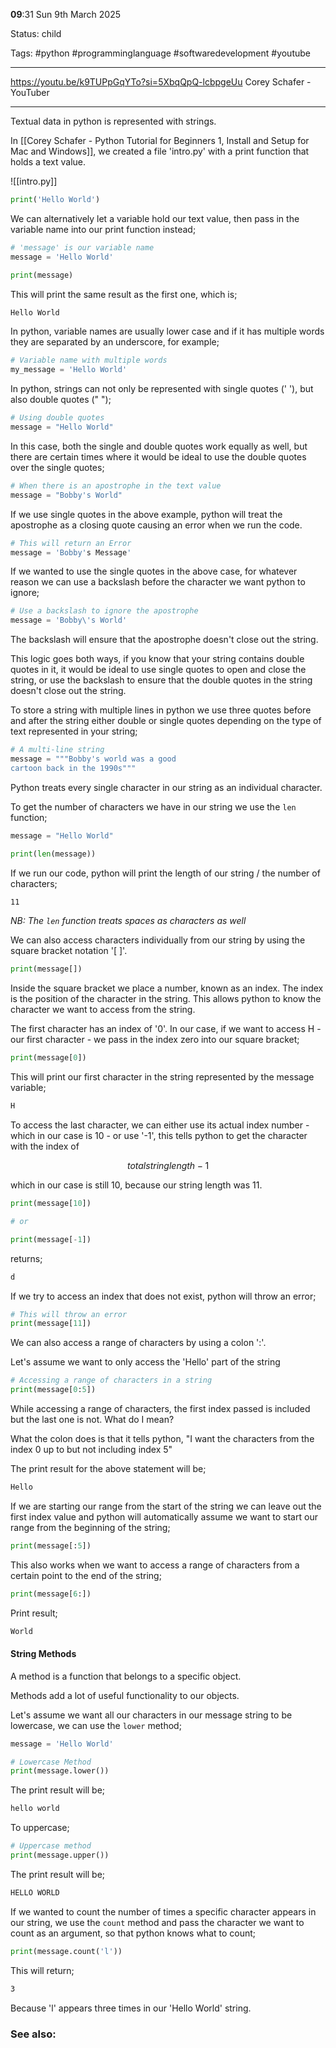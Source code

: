 **09**:31 Sun 9th March 2025

Status: child

Tags: #python #programminglanguage #softwaredevelopment #youtube 

---
https://youtu.be/k9TUPpGqYTo?si=5XbqQpQ-lcbpgeUu
Corey Schafer - YouTuber

---
Textual data in python is represented with strings.

In [[Corey Schafer - Python Tutorial for Beginners 1, Install and Setup for Mac and Windows]], we created a file 'intro.py' with a print function that holds a text value.

![[intro.py]]

```python
print('Hello World')
```

We can alternatively let a variable hold our text value, then pass in the variable name into our print function instead;

```python
# 'message' is our variable name
message = 'Hello World'

print(message)
```

This will print the same result as the first one, which is;

```bash
Hello World
```

In python, variable names are usually lower case and if it has multiple words they are separated by an underscore, for example;

```python
# Variable name with multiple words
my_message = 'Hello World'
```

In python, strings can not only be represented with single quotes (' '), but also double quotes (" ");

```python
# Using double quotes
message = "Hello World"
```

In this case, both the single and double quotes work equally as well, but there are certain times where it would be ideal to use the double quotes over the single quotes;

```python
# When there is an apostrophe in the text value
message = "Bobby's World"
```

If we use single quotes in the above example, python will treat the apostrophe as a closing quote causing an error when we run the code.

```python
# This will return an Error
message = 'Bobby's Message'
```

If we wanted to use the single quotes in the above case, for whatever reason we can use a backslash before the character we want python to ignore;

```python
# Use a backslash to ignore the apostrophe
message = 'Bobby\'s World'
```

The backslash will ensure that the apostrophe doesn't close out the string.

This logic goes both ways, if you know that your string contains double quotes in it, it would be ideal to use single quotes to open and close the string, or use the backslash to ensure that the double quotes in the string doesn't close out the string.

To store a string with multiple lines in python we use three quotes before and after the string either double or single quotes depending on the type of text represented in your string;

```python
# A multi-line string
message = """Bobby's world was a good
cartoon back in the 1990s"""
```

Python treats every single character in our string as an individual character.

To get the number of characters we have in our string we use the `len` function;

```python
message = "Hello World"

print(len(message))
```

If we run our code, python will print the length of our string / the number of characters;

```bash
11
```

*NB: The `len` function treats spaces as characters as well*

We can also access characters individually from our string by using the square bracket notation '\[ ]'.

```python
print(message[])
```

Inside the square bracket we place a number, known as an index. The index is the position of the character in the string. This allows python to know the character we want to access from the string.

The first character has an  index of '0'. In our case, if we want to access H - our first character - we pass in the index zero into our square bracket;

```python
print(message[0])
```

This will print our first character in the string represented by the message variable;

```bash
H
```

To access the last character, we can either use its actual index number - which in our case is 10 - or use '-1', this tells python to get the character with the index of 

$$
total string length - 1
$$

which in our case is still 10, because our string length was 11.

```python
print(message[10])

# or

print(message[-1])
```

returns;

```bash
d
```

If we try to access an index that does not exist, python will throw an error;

```python
# This will throw an error
print(message[11])
```

We can also access a range of characters by using a colon ':'.

Let's assume we want to only access the 'Hello' part of the string

```python
# Accessing a range of characters in a string
print(message[0:5])
```

While accessing a range of characters, the first index passed is included but the last one is not. What do I mean?

What the colon does is that it tells python, "I want the characters from the index 0 up to but not including index 5"

The print result for the above statement will be;

```bash
Hello
```

If we are starting our range from the start of the string we can leave out the first index value and python will automatically assume we want to start our range from the beginning of the string;

```python
print(message[:5])
```

This also works when we want to access a range of characters from a certain point to the end of the string;

```python
print(message[6:])
```

Print result;

```bash
World
```


#### String Methods

A method is a function that belongs to a specific object.

Methods add a lot of useful functionality to our objects.

Let's assume we want all our characters in our message string to be lowercase, we can use the `lower` method;

```python
message = 'Hello World'

# Lowercase Method
print(message.lower())
```

The print result will be;

```bash
hello world
```

To uppercase;

```python
# Uppercase method 
print(message.upper())
```

The print result will be;

```bash
HELLO WORLD
```

If we wanted to count the number of times a specific character appears in our string, we use the `count` method and pass the character we want to count as an argument, so that python knows what to count;

```python
print(message.count('l'))
```

This will return;

```bash
3
```

Because 'l' appears three times in our 'Hello World' string.
### See also: